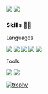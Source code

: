 <img src="https://img.shields.io/badge/blog-000000?style=flat-square&logo=bloglovin&logoColor=#000000"/> <img src="https://img.shields.io/badge/kimgyudo93@gmail.com-EA4335?style=flat-square&logo=gmail&logoColor=BA0C2F"/>

### Skills 👍🏻
Languages

<img src="https://img.shields.io/badge/Android-3DDC84?style=flat-square&logo=android&logoColor=white"/> <img src="https://img.shields.io/badge/Kotlin-7F52FF?style=flat-square&logo=kotlin&logoColor=white"/> <img src="https://img.shields.io/badge/Java-007396?style=flat-square&logo=Java&logoColor=white"> <img src="https://img.shields.io/badge/flutter-02569B?style=flat-square&logo=flutter&logoColor=#02569B"> <img src="https://img.shields.io/badge/dart-0175C2?style=flat-square&logo=dart&logoColor=#0175C2">

Tools

<img src="https://img.shields.io/badge/Firebase-FFCA28?style=flat-square&logo=firebase&logoColor=white"/> <img src="https://img.shields.io/badge/Git-F05032?style=flat-square&logo=git&logoColor=white"/>

[![trophy](https://github-profile-trophy.vercel.app/?username=ryo-ma&theme=onedark)](https://github.com/ryo-ma/github-profile-trophy)

<!--
**Glibrary-Source/Glibrary-Source** is a ✨ _special_ ✨ repository because its `README.md` (this file) appears on your GitHub profile.

Here are some ideas to get you started:

- 🔭 I’m currently working on ...
- 🌱 I’m currently learning ...
- 👯 I’m looking to collaborate on ...
- 🤔 I’m looking for help with ...
- 💬 Ask me about ...
- 📫 How to reach me: ...
- 😄 Pronouns: ...
- ⚡ Fun fact: ...
-->
